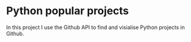 # Python popular projects

In this project I use the Github API to find and visialise Python projects in Github.
